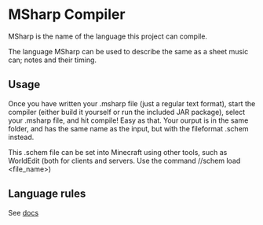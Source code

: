 # MSharp Compiler
MSharp is the name of the language this project can compile.

The language MSharp can be used to describe the same as a sheet music can; notes and their timing.

## Usage
Once you have written your .msharp file (just a regular text format), start the compiler (either build it yourself or run the included JAR package), select your .msharp file, and hit compile! Easy as that. Your ourput is in the same folder, and has the same name as the input, but with the fileformat .schem instead.

This .schem file can be set into Minecraft using other tools, such as WorldEdit (both for clients and servers. Use the command //schem load <file_name>)

## Language rules
See [docs](https://github.com/LauJosefsen/msharp/blob/master/docs/syntax-first-iteration.md)

